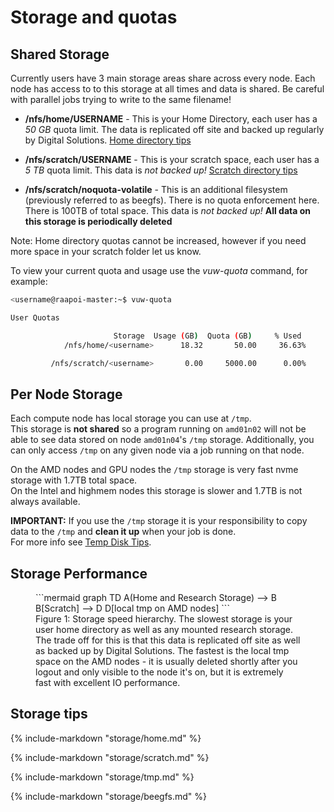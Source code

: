 # Storage and quotas

## Shared Storage
Currently users have 3 main storage areas share across every node.  Each node has access to to this storage at all times and data is shared.  Be careful with parallel jobs trying to write to the same filename!

* __/nfs/home/USERNAME__ - This is your Home Directory, each user has a *50 GB* quota limit. The data is replicated off site and backed up regularly by Digital Solutions. [Home directory tips](storage/home.md)

* __/nfs/scratch/USERNAME__ - This is your scratch space, each user has a *5 TB* quota limit. This data is *not backed up!*  [Scratch directory tips](storage/scratch.md)

<!--
* __/beegfs-volatile/USERNAME__ - This is fast parallel filesystem.  There is no quota enforcement here.  There is 100TB of total space. This data is *not backed up!* **All data on this storage is periodically deleted** 
[BeeGFS tips](storage/beegfs.md)
-->

* __/nfs/scratch/noquota-volatile__ - This is an additional filesystem (previously referred to as beegfs). There is no quota enforcement here.  There is 100TB of total space. This data is *not backed up!* **All data on this storage is periodically deleted** 

Note: Home directory quotas cannot be increased, however if you need more space in your scratch folder let us know.

To view your current quota and usage use the _vuw-quota_ command, for example:

```bash
<username@raapoi-master:~$ vuw-quota 

User Quotas

                       Storage  Usage (GB)  Quota (GB)     % Used 
            /nfs/home/<username>      18.32       50.00     36.63%

         /nfs/scratch/<username>       0.00     5000.00      0.00%

```

## Per Node Storage

Each compute node has local storage you can use at ```/tmp```.  
This storage is **not shared** so a program running on ```amd01n02``` will not be able to see data stored on node ```amd01n04```'s ```/tmp``` storage.
Additionally, you can only access ```/tmp``` on any given node via a job running on that node.

On the AMD nodes and GPU nodes the ```/tmp``` storage is very fast nvme storage with 1.7TB total space.  
On the Intel and highmem nodes this storage is slower and 1.7TB is not always available.

**IMPORTANT:** If you use the ```/tmp``` storage it is your responsibility to copy data to the ```/tmp``` and **clean it up** when your job is done.  
For more info see [Temp Disk Tips](storage/tmp.md).

## Storage Performance 
<figure>
```mermaid
graph TD
   A(Home and Research Storage) --> B
   B[Scratch] --> D
   D[local tmp on AMD nodes]
```
<figcaption>Figure 1: Storage speed hierarchy. The slowest storage is your user home directory as well as any mounted research storage. The trade off for this is that this data is replicated off site as well as backed up by Digital Solutions. The fastest is the local tmp space on the AMD nodes - it is usually deleted shortly after you logout and only visible to the node it's on, but it is extremely fast with excellent IO performance.
</figcaption>
</figure>


## Storage tips

{%
include-markdown "storage/home.md"
%}

{%
include-markdown "storage/scratch.md"
%}

{%
include-markdown "storage/tmp.md"
%}

{%
include-markdown "storage/beegfs.md"
%}
